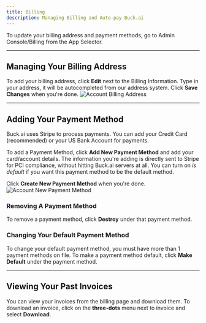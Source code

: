 ```yaml
---
title: Billing
description: Managing Billing and Auto-pay Buck.ai
---
```


To update your billing address and payment methods, go to Admin Console/Billing from the App Selector.

---

## Managing Your Billing Address

To add your billing address, click __Edit__ next to the Billing Information. Type in your address, it will be autocompleted from our address system. Click __Save Changes__ when you're done. ![Account Billing Address](account_billing_address.png)

---

## Adding Your Payment Method

Buck.ai uses Stripe to process payments. You can add your Credit Card (recommended) or your US Bank Account for payments. 

To add a Payment Method, click __Add New Payment Method__ and add your card/account details. The information you're adding is directly sent to Stripe for PCI compliance, without hitting Buck.ai servers at all. You can turn on _is default_ if you want this payment method to be the default method. 

Click __Create New Payment Method__ when you're done.![Account New Payment Method](account_billing_payment_method.png)

### Removing A Payment Method

To remove a payment method, click __Destroy__ under that payment method. 

### Changing Your Default Payment Method

To change your default payment method, you must have more than 1 payment methods on file. To make a payment method default, click __Make Default__ under the payment method.

---

## Viewing Your Past Invoices

You can view your invoices from the billing page and download them. To download an invoice, click on the __three-dots__ menu next to invoice and select __Download__.
